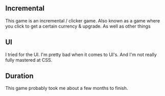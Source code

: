 ## Incremental
This game is an incremental / clicker game. Also known as a game where you click to get a certain currency & upgrade. As well as other things

## UI
I tried for the UI. I'm pretty bad when it comes to UI's. And I'm not really fully mastered at CSS.

## Duration
This game probably took me about a few months to finish.
